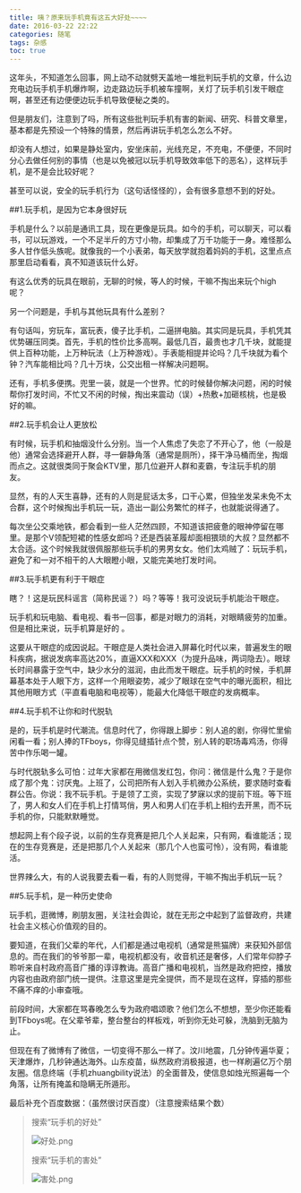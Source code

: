 ```yaml
---
title: 咦？原来玩手机竟有这五大好处~~~~
date: 2016-03-22 22:22
categories: 随笔
tags: 杂感
toc: true
---
```

这年头，不知道怎么回事，网上动不动就劈天盖地一堆批判玩手机的文章，什么边充电边玩手机手机爆炸啊，边走路边玩手机被车撞啊，关灯了玩手机引发干眼症啊，甚至还有边便便边玩手机导致便秘之类的。

但是朋友们，注意到了吗，所有这些批判玩手机有害的新闻、研究、科普文章里，基本都是先预设一个特殊的情景，然后再讲玩手机怎么怎么不好。

却没有人想过，如果是静处室内，安坐床前，光线充足，不充电，不便便，不同时分心去做任何别的事情（也是以免被冠以玩手机导致效率低下的恶名），这样玩手机，是不是会比较好呢？

甚至可以说，安全的玩手机行为（这句话怪怪的），会有很多意想不到的好处。

##1.玩手机，是因为它本身很好玩

手机是什么？以前是通讯工具，现在更像是玩具。如今的手机，可以聊天，可以看书，可以玩游戏，一个不足半斤的方寸小物，却集成了万千功能于一身。难怪那么多人甘作低头族呢。就像我的一个小表弟，每天放学就抱着妈妈的手机，这里点点那里启动看看，真不知道该玩什么好。

有这么优秀的玩具在眼前，无聊的时候，等人的时候，干嘛不掏出来玩个high呢？

另一个问题是，手机与其他玩具有什么差别？

有句话叫，穷玩车，富玩表，傻子比手机，二逼拼电脑。其实同是玩具，手机凭其优势碾压同类。首先，手机的性价比多高啊。最低几百，最贵也才几千块，就能提供上百种功能，上万种玩法（上万种游戏）。手表能相提并论吗？几千块就为看个钟？汽车能相比吗？几十万块，公交出租一样解决问题啊。

还有，手机多便携。兜里一装，就是一个世界。忙的时候替你解决问题，闲的时候帮你打发时间，不忙又不闲的时候，掏出来震动（误）+热敷+加砸核桃，也是极好的嘛。

##2.玩手机会让人更放松

有时候，玩手机和抽烟没什么分别。当一个人焦虑了失恋了不开心了，他（一般是他）通常会选择避开人群，寻一僻静角落（通常是厕所），择干净马桶而坐，掏烟而点之。这就很类同于聚会KTV里，那几位避开人群和麦霸，专注玩手机的朋友。

显然，有的人天生喜静，还有的人则是屁话太多，口干心累，但独坐发呆未免不太合群，这个时候掏出手机玩一玩，造出一副公务繁忙的样子，也就能说得通了。

每次坐公交乘地铁，都会看到一些人茫然四顾，不知道该把疲惫的眼神停留在哪里。是那个V领配短裙的性感女郎吗？还是西装革履却面相猥琐的大叔？显然都不太合适。这个时候我就很佩服那些玩手机的男男女女。他们太鸡贼了：玩玩手机，避免了和一对不相干的人大眼瞪小眼，又能完美地打发时间。

##3.玩手机更有利于干眼症

瞎？！这是玩民科谣言（简称民谣？）吗？等等！我可没说玩手机能治干眼症。

玩手机和玩电脑、看电视、看书一回事，都是对眼力的消耗，对眼睛疲劳的加重。但是相比来说，玩手机算是好的 。

这要从干眼症的成因说起。干眼症是人类社会进入屏幕化时代以来，普遍发生的眼科疾病，据说发病率高达20%，直逼XXX和XXX（为提升品味，两词隐去）。眼球长时间暴露于空气中，缺少水分的滋润，由此而发干眼症。玩手机的时候，手机屏幕基本处于人眼下方，这样一个用眼姿势，减少了眼球在空气中的曝光面积，相比其他用眼方式（平直看电脑和电视等），能最大化降低干眼症的发病概率。

##4.玩手机不让你和时代脱轨

是的，玩手机是时代潮流。信息时代了，你得跟上脚步：别人追的剧，你得忙里偷闲看一看；别人捧的TFboys，你得见缝插针点个赞，别人转的职场毒鸡汤，你得苦中作乐喝一罐。

与时代脱轨多么可怕：过年大家都在用微信发红包，你问：微信是什么鬼？于是你成了那个鬼：讨厌鬼。上班了，公司把所有人划入手机微办公系统，要求随时查看群公告。你说：我不玩手机。于是领了工资，实现了梦寐以求的提前下班。等下班了，男人和女人们在手机上打情骂俏，男人和男人们在手机上相约去开黑，而不玩手机的你，只能默默睡觉。

想起网上有个段子说，以前的生存竞赛是把几个人关起来，只有网，看谁能活；现在的生存竞赛是，还是把那几个人关起来（那几个人也蛮可怜），没有网，看谁能活。

世界辣么大，有的人说我要去看一看，有的人则觉得，干嘛不掏出手机玩一玩？

##5.玩手机，是一种历史使命

玩手机，逛微博，刷朋友圈，关注社会舆论，就在无形之中起到了监督政府，共建社会主义核心价值观的目的。

要知道，在我们父辈的年代，人们都是通过电视机（通常是熊猫牌）来获知外部信息的。而在我们的爷爷那一辈，电视机都没有，收音机还是奢侈，人们常年仰脖子聆听来自村政府高音广播的谆谆教诲。高音广播和电视机，当然是政府把控，播放内容也由政府部门统一提供。注意这里是完全提供，而不是现在这样，穿插的那些不痛不痒的小审查哦。

前段时间，大家都在骂春晚怎么专为政府唱颂歌？他们怎么不想想，至少你还能看到TFboys呢。在父辈爷辈，整台整台的样板戏，听到你无处可躲，洗脑到无脑为止。

但现在有了微博有了微信，一切变得不那么一样了。汶川地震，几分钟传遍华夏；天津爆炸，几秒钟通达海外。山东疫苗，纵然政府消极报道，也一样刷遍亿万个朋友圈。信息终端（手机zhuangbility说法）的全面普及，使信息如烛光照遍每一个角落，让所有掩盖和隐瞒无所遁形。

最后补充个百度数据：（虽然很讨厌百度）（注意搜索结果个数）

>搜索“玩手机的好处”
>
>![好处.png](http://upload-images.jianshu.io/upload_images/29336-3d70f0b787ee02e7.png?imageMogr2/auto-orient/strip%7CimageView2/2/w/1240)
>
>搜索“玩手机的害处”
>
>![害处.png](http://upload-images.jianshu.io/upload_images/29336-8906caba7af90cd0.png?imageMogr2/auto-orient/strip%7CimageView2/2/w/1240)
